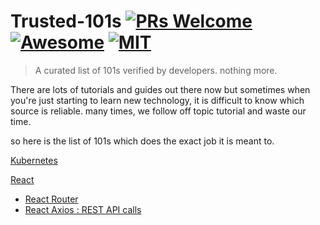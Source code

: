 # Trusted-101s [![PRs Welcome](https://img.shields.io/badge/PRs-welcome-brightgreen.svg?style=flat-square)](http://makeapullrequest.com) [![Awesome](https://cdn.rawgit.com/sindresorhus/awesome/d7305f38d29fed78fa85652e3a63e154dd8e8829/media/badge.svg)](https://github.com/sindresorhus/awesome) [![MIT](https://img.shields.io/github/license/mashape/apistatus.svg)](https://opensource.org/licenses/MIT)


> A curated list of 101s verified by developers. nothing more.

There are lots of tutorials and guides out there now but sometimes when you're just starting to learn new technology, it is difficult to know which source is reliable. many times, we follow off topic tutorial and waste our time.

so here is the list of 101s which does the exact job it is meant to.

[Kubernetes](https://deis.com/blog/2016/kubernetes-illustrated-guide/)

[React](https://reactjs.org/docs/hello-world.html)
* [React Router](https://medium.com/@pshrmn/a-simple-react-router-v4-tutorial-7f23ff27adf)
* [React Axios : REST API calls](https://alligator.io/react/axios-react/)
